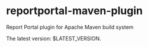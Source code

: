 # reportportal-maven-plugin
Report Portal plugin for Apache Maven build system

The latest version: $LATEST_VERSION.
